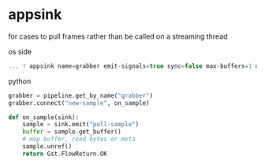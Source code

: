 # appsink

for cases to pull frames rather than be called on a streaming thread

os side
``` c
... ! appsink name=grabber emit-signals=true sync=false max-buffers=1 drop=true
```

python

``` python
grabber = pipeline.get_by_name("grabber")
grabber.connect("new-sample", on_sample)

def on_sample(sink):
    sample = sink.emit("pull-sample")
    buffer = sample.get_buffer()
    # map buffer, read bytes or meta
    sample.unref()
    return Gst.FlowReturn.OK

```